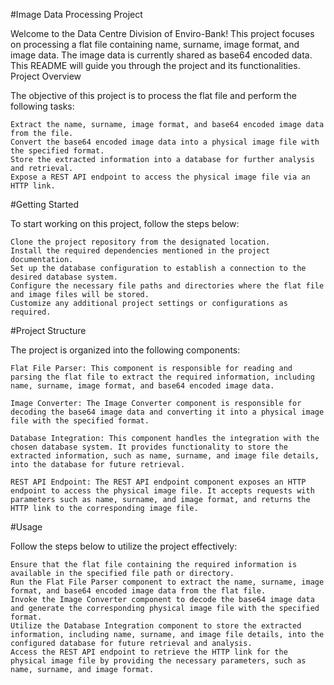 #Image Data Processing Project

Welcome to the Data Centre Division of Enviro-Bank! This project focuses on processing a flat file containing name, surname, image format, and image data. The image data is currently shared as base64 encoded data. This README will guide you through the project and its functionalities.
Project Overview

The objective of this project is to process the flat file and perform the following tasks:

    Extract the name, surname, image format, and base64 encoded image data from the file.
    Convert the base64 encoded image data into a physical image file with the specified format.
    Store the extracted information into a database for further analysis and retrieval.
    Expose a REST API endpoint to access the physical image file via an HTTP link.

#Getting Started

To start working on this project, follow the steps below:

    Clone the project repository from the designated location.
    Install the required dependencies mentioned in the project documentation.
    Set up the database configuration to establish a connection to the desired database system.
    Configure the necessary file paths and directories where the flat file and image files will be stored.
    Customize any additional project settings or configurations as required.

#Project Structure

The project is organized into the following components:

    Flat File Parser: This component is responsible for reading and parsing the flat file to extract the required information, including name, surname, image format, and base64 encoded image data.

    Image Converter: The Image Converter component is responsible for decoding the base64 image data and converting it into a physical image file with the specified format.

    Database Integration: This component handles the integration with the chosen database system. It provides functionality to store the extracted information, such as name, surname, and image file details, into the database for future retrieval.

    REST API Endpoint: The REST API endpoint component exposes an HTTP endpoint to access the physical image file. It accepts requests with parameters such as name, surname, and image format, and returns the HTTP link to the corresponding image file.

#Usage

Follow the steps below to utilize the project effectively:

    Ensure that the flat file containing the required information is available in the specified file path or directory.
    Run the Flat File Parser component to extract the name, surname, image format, and base64 encoded image data from the flat file.
    Invoke the Image Converter component to decode the base64 image data and generate the corresponding physical image file with the specified format.
    Utilize the Database Integration component to store the extracted information, including name, surname, and image file details, into the configured database for future retrieval and analysis.
    Access the REST API endpoint to retrieve the HTTP link for the physical image file by providing the necessary parameters, such as name, surname, and image format.